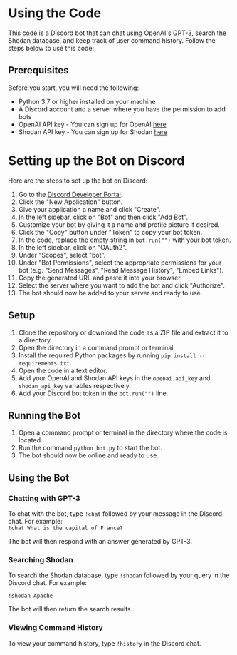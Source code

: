 # Using the Code

This code is a Discord bot that can chat using OpenAI's GPT-3, search the Shodan database, and keep track of user command history. Follow the steps below to use this code:

## Prerequisites

Before you start, you will need the following:

- Python 3.7 or higher installed on your machine
- A Discord account and a server where you have the permission to add bots
- OpenAI API key - You can sign up for OpenAI [here](https://beta.openai.com/signup/)
- Shodan API key - You can sign up for Shodan [here](https://account.shodan.io/register)

# Setting up the Bot on Discord

Here are the steps to set up the bot on Discord:

1. Go to the [Discord Developer Portal](https://discord.com/developers/applications).
2. Click the "New Application" button.
3. Give your application a name and click "Create".
4. In the left sidebar, click on "Bot" and then click "Add Bot".
5. Customize your bot by giving it a name and profile picture if desired.
6. Click the "Copy" button under "Token" to copy your bot token.
7. In the code, replace the empty string in `bot.run("")` with your bot token.
8. In the left sidebar, click on "OAuth2".
9. Under "Scopes", select "bot".
10. Under "Bot Permissions", select the appropriate permissions for your bot (e.g. "Send Messages", "Read Message History", "Embed Links").
11. Copy the generated URL and paste it into your browser.
12. Select the server where you want to add the bot and click "Authorize".
13. The bot should now be added to your server and ready to use.

## Setup

1. Clone the repository or download the code as a ZIP file and extract it to a directory.
2. Open the directory in a command prompt or terminal.
3. Install the required Python packages by running `pip install -r requirements.txt`.
4. Open the code in a text editor.
5. Add your OpenAI and Shodan API keys in the `openai.api_key` and `shodan_api_key` variables respectively.
6. Add your Discord bot token in the `bot.run("")` line.

## Running the Bot

1. Open a command prompt or terminal in the directory where the code is located.
2. Run the command `python bot.py` to start the bot.
3. The bot should now be online and ready to use.

## Using the Bot

### Chatting with GPT-3

To chat with the bot, type `!chat` followed by your message in the Discord chat. For example:  
`!chat What is the capital of France?`

The bot will then respond with an answer generated by GPT-3.

### Searching Shodan

To search the Shodan database, type `!shodan` followed by your query in the Discord chat. For example:  

`!shodan Apache`

The bot will then return the search results.

### Viewing Command History

To view your command history, type `!history` in the Discord chat.




